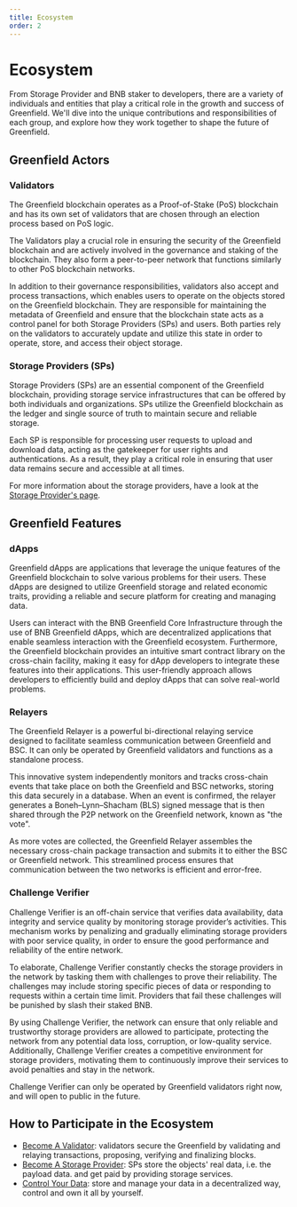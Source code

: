 ```yaml
---
title: Ecosystem
order: 2
---
```


# Ecosystem
From Storage Provider and BNB staker to developers, there are a variety of individuals and entities that play a critical
role in the growth and success of Greenfield. We'll dive into the unique contributions and responsibilities of 
each group, and explore how they work together to shape the future of Greenfield.

## Greenfield Actors

### Validators

The Greenfield blockchain operates as a Proof-of-Stake (PoS) blockchain and has its own set of validators
that are chosen through an election process based on PoS logic.

The Validators play a crucial role in ensuring the security of the Greenfield blockchain and are actively
involved in the governance and staking of the blockchain. They also form a peer-to-peer network that functions 
similarly to other PoS blockchain networks.

In addition to their governance responsibilities, validators also accept and process transactions, which enables users
to operate on the objects stored on the Greenfield blockchain. They are responsible for maintaining the metadata of 
Greenfield and ensure that the blockchain state acts as a control panel for both Storage Providers (SPs) and users.
Both parties rely on the validators to accurately update and utilize this state in order to operate, store,
and access their object storage.

### Storage Providers (SPs)
Storage Providers (SPs) are an essential component of the Greenfield blockchain, providing storage service
infrastructures that can be offered by both individuals and organizations. SPs utilize the Greenfield blockchain
as the ledger and single source of truth to maintain secure and reliable storage.

Each SP is responsible for processing user requests to upload and download data, acting as the gatekeeper for 
user rights and authentications. As a result, they play a critical role in ensuring that user data remains secure 
and accessible at all times.

For more information about the storage providers, have a look at the [Storage Provider's page](../greenfield-blockchain/modules/storage-provider.md).

## Greenfield Features

### dApps
Greenfield dApps are applications that leverage the unique features of the Greenfield blockchain to
solve various problems for their users. These dApps are designed to utilize Greenfield storage and
related economic traits, providing a reliable and secure platform for creating and managing data.

Users can interact with the BNB Greenfield Core Infrastructure through the use of BNB Greenfield dApps,
which are decentralized applications that enable seamless interaction with the Greenfield ecosystem. Furthermore, 
the Greenfield blockchain provides an intuitive smart contract library on the cross-chain facility, making it 
easy for dApp developers to integrate these features into their applications. 
This user-friendly approach allows developers to efficiently build and deploy 
dApps that can solve real-world problems.

### Relayers
The Greenfield Relayer is a powerful bi-directional relaying service designed to facilitate seamless communication between
Greenfield and BSC. It can only be operated by Greenfield validators and functions as a standalone process.

This innovative system independently monitors and tracks cross-chain events that take place on both the Greenfield and
BSC networks, storing this data securely in a database. When an event is confirmed, the relayer generates a Boneh–Lynn–Shacham
(BLS) signed message that is then shared through the P2P network on the Greenfield network, known as "the vote".

As more votes are collected, the Greenfield Relayer assembles the necessary cross-chain package transaction and
submits it to either the BSC or Greenfield network. This streamlined process ensures that communication between the two
networks is efficient and error-free.

### Challenge Verifier
Challenge Verifier is an off-chain service that verifies data availability, data integrity and service quality by monitoring storage provider’s activities. This mechanism works by penalizing and gradually eliminating storage providers with poor service quality,
in order to ensure the good performance and reliability of the entire network.

To elaborate, Challenge Verifier constantly checks the storage providers in the network by tasking them with challenges
to prove their reliability. The challenges may include storing specific pieces of data or responding to requests within 
a certain time limit. Providers that fail these challenges will be punished by slash their staked BNB.

By using Challenge Verifier, the network can ensure that only reliable and trustworthy storage providers are allowed
to participate, protecting the network from any potential data loss, corruption, or low-quality service. 
Additionally, Challenge Verifier creates a competitive environment for storage providers, motivating them to
continuously improve their services to avoid penalties and stay in the network.

Challenge Verifier can only be operated by Greenfield validators right now, and will open to public in the future.

## How to Participate in the Ecosystem
- [Become A Validator](../../api/blockchain-cli/validator-staking.md): validators secure the Greenfield by validating and relaying transactions,
  proposing, verifying and finalizing blocks.
- [Become A Storage Provider](../../api/blockchain-cli/storage-provider.md): SPs store the objects' real data, i.e. the payload data. and get paid
  by providing storage services.
- [Control Your Data](../../api/blockchain-cli/storage.md): store and manage your data in a decentralized way, control and own it all by yourself.